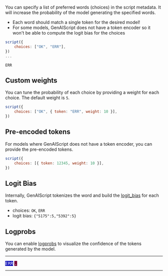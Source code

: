 You can specify a list of preferred words (choices) in the script metadata. It will increase the probability of the model generating the specified words.

- Each word should match a single token for the desired model!
- For some models, GenAIScript does not have a token encoder so it won't be able to compute the logit bias for the choices

```js
script({
    choices: ["OK", "ERR"],
})
...
```

```text
ERR
```

## Custom weights

You can tune the probability of each choice by providing a weight for each choice.
The default weight is `5`.

```js '{ token: "ERR", weight: 10 }'
script({
    choices: ["OK", { token: "ERR", weight: 10 }],
})
```

## Pre-encoded tokens

For models where GenAIScript does not have a token encoder, you can provide the pre-encoded tokens.

```js
script({
    choices: [{ token: 12345, weight: 10 }],
})
```

## Logit Bias

Internally, GenAIScript tokenizes the word and build the [logit_bias](https://help.openai.com/en/articles/5247780-using-logit-bias-to-alter-token-probability-with-the-openai-api) for each token.

- choices: `OK`, `ERR`
- logit bias: `{"5175":5,"5392":5}`

## Logprobs

You can enable [logprobs](/genaiscript/reference/scripts/logprobs) to visualize the confidence of the tokens generated by the model.

---

<span class="logprobs" title="100% (-0.000003)" style="background: rgb(0, 0, 180); color: white; white-space: pre; font-family: monospace;">ERR</span>
<span class="logprobs" title="32.07% (-1.14)" style="background: rgb(122, 0, 58); color: white; white-space: pre; font-family: monospace;">.</span>

---